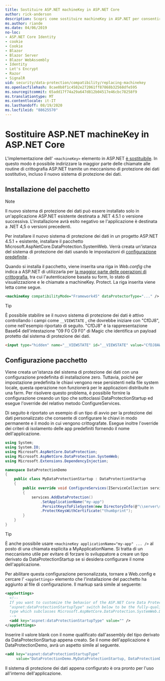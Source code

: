 ```yaml
---
title: Sostituire ASP.NET machineKey in ASP.NET Core
author: rick-anderson
description: Scopri come sostituire machineKey in ASP.NET per consentire l'uso di un nuovo e più sicuro sistema di protezione dei dati.
ms.author: riande
ms.date: 04/06/2019
no-loc:
- ASP.NET Core Identity
- cookie
- Cookie
- Blazor
- Blazor Server
- Blazor WebAssembly
- Identity
- Let's Encrypt
- Razor
- SignalR
uid: security/data-protection/compatibility/replacing-machinekey
ms.openlocfilehash: 8cae0b8f1c4582e272061ff87868b32568dfe595
ms.sourcegitcommit: 65add17f74a29a647d812b04517e46cbc78258f9
ms.translationtype: MT
ms.contentlocale: it-IT
ms.lasthandoff: 08/19/2020
ms.locfileid: "88625570"
---
```

# <a name="replace-the-aspnet-machinekey-in-aspnet-core"></a>Sostituire ASP.NET machineKey in ASP.NET Core

<a name="compatibility-replacing-machinekey"></a>

L'implementazione dell' `<machineKey>` elemento in ASP.NET [è sostituibile](https://blogs.msdn.microsoft.com/webdev/2012/10/23/cryptographic-improvements-in-asp-net-4-5-pt-2/). In questo modo è possibile indirizzare la maggior parte delle chiamate alle routine di crittografia ASP.NET tramite un meccanismo di protezione dei dati sostitutivo, incluso il nuovo sistema di protezione dei dati.

## <a name="package-installation"></a>Installazione del pacchetto

> [!NOTE]
> Il nuovo sistema di protezione dei dati può essere installato solo in un'applicazione ASP.NET esistente destinata a .NET 4.5.1 o versione successiva. L'installazione avrà esito negativo se l'applicazione è destinata a .NET 4,5 o versioni precedenti.

Per installare il nuovo sistema di protezione dei dati in un progetto ASP.NET 4.5.1 + esistente, installare il pacchetto Microsoft.AspNetCore.DataProtection.SystemWeb. Verrà creata un'istanza del sistema di protezione dei dati usando le impostazioni di [configurazione predefinite](xref:security/data-protection/configuration/default-settings) .

Quando si installa il pacchetto, viene inserita una riga in *Web.config* che indica a ASP.NET di utilizzarla per [la maggior parte delle operazioni di crittografia](https://blogs.msdn.microsoft.com/webdev/2012/10/23/cryptographic-improvements-in-asp-net-4-5-pt-2/), tra cui l'autenticazione basata su form, lo stato di visualizzazione e le chiamate a machineKey. Protect. La riga inserita viene letta come segue.

```xml
<machineKey compatibilityMode="Framework45" dataProtectorType="..." />
```

>[!TIP]
> È possibile stabilire se il nuovo sistema di protezione dei dati è attivo controllando i campi come `__VIEWSTATE` , che dovrebbe iniziare con "CfDJ8", come nell'esempio riportato di seguito. "CfDJ8" è la rappresentazione Base64 dell'intestazione "09 F0 C9 F0" di Magic che identifica un payload protetto dal sistema di protezione dei dati.

```html
<input type="hidden" name="__VIEWSTATE" id="__VIEWSTATE" value="CfDJ8AWPr2EQPTBGs3L2GCZOpk...">
```

## <a name="package-configuration"></a>Configurazione pacchetto

Viene creata un'istanza del sistema di protezione dei dati con una configurazione predefinita di installazione zero. Tuttavia, poiché per impostazione predefinita le chiavi vengono rese persistenti nella file system locale, questa operazione non funzionerà per le applicazioni distribuite in una farm. Per risolvere questo problema, è possibile fornire la configurazione creando un tipo che sottoclassi DataProtectionStartup ed esegue l'override del relativo metodo ConfigureServices.

Di seguito è riportato un esempio di un tipo di avvio per la protezione dei dati personalizzato che consente di configurare le chiavi in modo permanente e il modo in cui vengono crittografate. Esegue inoltre l'override dei criteri di isolamento delle app predefiniti fornendo il nome dell'applicazione.

```csharp
using System;
using System.IO;
using Microsoft.AspNetCore.DataProtection;
using Microsoft.AspNetCore.DataProtection.SystemWeb;
using Microsoft.Extensions.DependencyInjection;

namespace DataProtectionDemo
{
    public class MyDataProtectionStartup : DataProtectionStartup
    {
        public override void ConfigureServices(IServiceCollection services)
        {
            services.AddDataProtection()
                .SetApplicationName("my-app")
                .PersistKeysToFileSystem(new DirectoryInfo(@"\\server\share\myapp-keys\"))
                .ProtectKeysWithCertificate("thumbprint");
        }
    }
}
```

>[!TIP]
> È anche possibile usare `<machineKey applicationName="my-app" ... />` al posto di una chiamata esplicita a MyApplicationName. Si tratta di un meccanismo utile per evitare di forzare lo sviluppatore a creare un tipo derivato da DataProtectionStartup se si desidera configurare il nome dell'applicazione.

Per abilitare questa configurazione personalizzata, tornare a Web.config e cercare l' `<appSettings>` elemento che l'installazione del pacchetto ha aggiunto al file di configurazione. Il markup sarà simile al seguente:

```xml
<appSettings>
  <!--
  If you want to customize the behavior of the ASP.NET Core Data Protection stack, set the
  "aspnet:dataProtectionStartupType" switch below to be the fully-qualified name of a
  type which subclasses Microsoft.AspNetCore.DataProtection.SystemWeb.DataProtectionStartup.
  -->
  <add key="aspnet:dataProtectionStartupType" value="" />
</appSettings>
```

Inserire il valore blank con il nome qualificato dall'assembly del tipo derivato da DataProtectionStartup appena creato. Se il nome dell'applicazione è DataProtectionDemo, avrà un aspetto simile al seguente.

```xml
<add key="aspnet:dataProtectionStartupType"
     value="DataProtectionDemo.MyDataProtectionStartup, DataProtectionDemo" />
```

Il sistema di protezione dei dati appena configurato è ora pronto per l'uso all'interno dell'applicazione.
